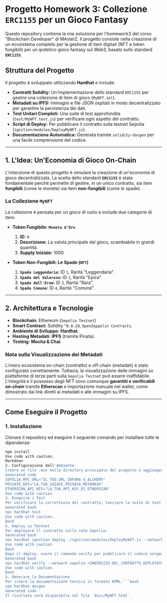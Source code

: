 # Progetto Homework 3: Collezione `ERC1155` per un Gioco Fantasy

Questo repository contiene la mia soluzione per l'homework3 del corso "Blockchain Developer" di MAsterZ. Il progetto consiste nella creazione di un ecosistema completo per la gestione di item digitali (NFT e token fungibili) per un ipotetico gioco fantasy sul Web3, basato sullo standard **`ERC1155`**.

## Struttura del Progetto

Il progetto è sviluppato utilizzando **Hardhat** e include:
*   **Contratti Solidity:** Un'implementazione dello standard `ERC1155` per gestire una collezione di item di gioco (`MyNFT.sol`).
*   **Metadati su IPFS:** Immagini e file JSON ospitati in modo decentralizzato per garantire la persistenza dei dati.
*   **Test Unitari Completi:** Una suite di test approfondita (`test/MyNFT.test.js`) per verificare ogni aspetto del contratto.
*   **Script di Deploy:** Per pubblicare il contratto sulla testnet Sepolia (`ignition/modules/DeployMyNFT.js`).
*   **Documentazione Automatica:** Generata tramite `solidity-docgen` per una facile comprensione del codice.

---

## 1. L'Idea: Un'Economia di Gioco On-Chain

L'intenzione di questo progetto è simulare la creazione di un'economia di gioco decentralizzata. La scelta dello standard **`ERC1155`** è stata fondamentale perché permette di gestire, in un unico contratto, sia item **fungibili** (come le monete) sia item **non-fungibili** (come le spade).

### La Collezione `MyNFT`

La collezione è pensata per un gioco di ruolo e include due categorie di item:

*   **Token Fungibile: `Moneta d'Oro`**
    1.  **ID:** `0`
    2.  **Descrizione:** La valuta principale del gioco, scambiabile in grandi quantità.
    3.  **Supply Iniziale:** 1000

*   **Token Non-Fungibili: Le Spade (`NFT`)**
    1.  **`Spada Leggendaria`:** ID `1`, Rarità "Leggendaria".
    2.  **`Spada del Valoroso`:** ID `2`, Rarità "Epica".
    3.  **`Spada dell'Eroe`:** ID `3`, Rarità "Rara".
    4.  **`Spada Comune`:** ID `4`, Rarità "Comune".

---

## 2. Architettura e Tecnologie

*   **Blockchain:** Ethereum (`Sepolia Testnet`)
*   **Smart Contract:** Solidity `^0.8.20`, `OpenZeppelin Contracts`.
*   **Ambiente di Sviluppo:** **Hardhat**.
*   **Hosting Metadati:** **IPFS** (tramite Pinata).
*   **Testing:** **Mocha & Chai**.

### Nota sulla Visualizzazione dei Metadati

L'intero ecosistema on-chain (contratto) e off-chain (metadati) è stato configurato correttamente. Tuttavia, la visualizzazione delle immagini su piattaforme di terze parti sulla `Sepolia Testnet` può essere inaffidabile. L'integrità e il possesso degli NFT sono comunque **garantiti e verificabili on-chain** tramite **Etherscan** e importazione manuale nel wallet, come dimostrato dai link diretti ai metadati e alle immagini su IPFS.

---

## Come Eseguire il Progetto

### 1. Installazione

Clonare il repository ed eseguire il seguente comando per installare tutte le dipendenze:
```bash
npm install
Use code with caution.
Markdown
2. Configurazione dell'Ambiente
Creare un file .env nella directory principale del progetto e aggiungere le seguenti variabili:
Generated code
SEPOLIA_RPC_URL="IL_TUO_URL_INFURA_O_ALCHEMY"
PRIVATE_KEY="LA_TUA_CHIAVE_PRIVATA_METAMASK"
ETHERSCAN_API_KEY="LA_TUA_API_KEY_DI_ETHERSCAN"
Use code with caution.
3. Eseguire i Test
Per verificare la correttezza del contratto, lanciare la suite di test completa.
Generated bash
npx hardhat test
Use code with caution.
Bash
4. Deploy su Testnet
Per deployare il contratto sulla rete Sepolia:
Generated bash
npx hardhat ignition deploy ./ignition/modules/DeployMyNFT.js --network sepolia
Use code with caution.
Bash
Dopo il deploy, usare il comando verify per pubblicare il codice sorgente:
Generated bash
npx hardhat verify --network sepolia <INDIRIZZO_DEL_CONTRATTO_DEPLOYATO>
Use code with caution.
Bash
5. Generare la Documentazione
Per creare la documentazione tecnica in formato HTML:```bash
npx hardhat docgen
Generated code
Il risultato sarà disponibile nel file `docs/MyNFT.html`.